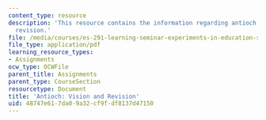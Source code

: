 ```yaml
---
content_type: resource
description: 'This resource contains the information regarding antioch: vision and
  revision.'
file: /media/courses/es-291-learning-seminar-experiments-in-education-spring-2003/48747e617da09a32cf9fdf8137d47150_MITES_291S03_4a_antioch.pdf
file_type: application/pdf
learning_resource_types:
- Assignments
ocw_type: OCWFile
parent_title: Assignments
parent_type: CourseSection
resourcetype: Document
title: 'Antioch: Vision and Revision'
uid: 48747e61-7da0-9a32-cf9f-df8137d47150
---
```

